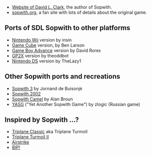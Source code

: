 
* [Website of David L. Clark](http://www.davidlclark.com/), the author of Sopwith.
* [sopwith.org](http://www.sopwith.org/), a fan site with lots of details
  about the original game.

## Ports of SDL Sopwith to other platforms

* [Nintendo Wii](https://wiibrew.org/wiki/SDL_Sopwith) version by insin
* [Game Cube](https://code.google.com/archive/p/gamecubesopwith/) version,
  by Ben Larson
* [Game Boy Advance](http://davr.org/sopwith/) version by David Rorex
* [GP2X](https://dl.openhandhelds.org/cgi-bin/gp2x.cgi?xesybluddjmvmd,0,0,0,27,923)
  version by theoddbot
* [Nintendo DS](https://www.gamebrew.org/wiki/Sopwith) version by TheLazy1

## Other Sopwith ports and recreations

* [Sopwith 3](http://sopwith3.sourceforge.net/) by Jornand de Buisonjé
* [Sopwith 2002](https://sourceforge.net/projects/sopwith/)
* [Sopwith Camel](http://sopwithcamel.sourceforge.net/) by Alan Broun
* [YASG](https://sourceforge.net/projects/yasg/) ("Yet Another Sopwith Game")
  by zlogic (Russian game)

## Inspired by Sopwith ...?

* [Triplane Classic](http://triplane.sourceforge.net/) aka Triplane Turmoil
* [Triplane Turmoil II](http://triplane2.draconus.com/)
* [Airstrike](http://icculus.org/airstrike/)
* [BIP!](https://store.steampowered.com/app/1285200/Bip/)



